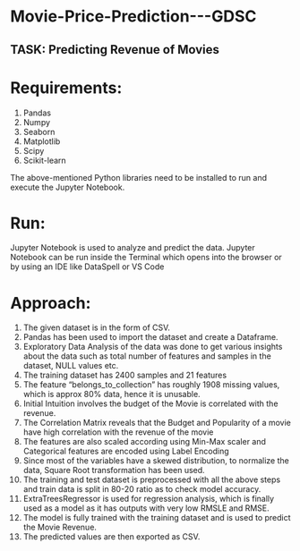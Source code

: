 # Movie-Price-Prediction---GDSC

## TASK: Predicting Revenue of Movies

# Requirements:
1. Pandas 
2. Numpy
3. Seaborn 
4. Matplotlib 
5. Scipy
6. Scikit-learn

The above-mentioned Python libraries need to be installed to run and execute the Jupyter Notebook.

# Run:
Jupyter Notebook is used to analyze and predict the data. Jupyter Notebook can be run inside the Terminal which opens into the browser or by using an IDE like DataSpell or VS Code

# Approach:
1. The given dataset is in the form of CSV.
2. Pandas has been used to import the dataset and create a Dataframe.
3. Exploratory Data Analysis of the data was done to get various insights about the data
such as total number of features and samples in the dataset, NULL values etc.
4. The training dataset has 2400 samples and 21 features
5. The feature “belongs_to_collection” has roughly 1908 missing values, which is approx
80% data, hence it is unusable.
6. Initial Intuition involves the budget of the Movie is correlated with the revenue.
7. The Correlation Matrix reveals that the Budget and Popularity of a movie have high
correlation with the revenue of the movie
8. The features are also scaled according using Min-Max scaler and Categorical features
are encoded using Label Encoding
9. Since most of the variables have a skewed distribution, to normalize the data, Square
Root transformation has been used.
10. The training and test dataset is preprocessed with all the above steps and train data is
split in 80-20 ratio as to check model accuracy.
11. ExtraTreesRegressor is used for regression analysis, which is finally used as a model as
it has outputs with very low RMSLE and RMSE.
12. The model is fully trained with the training dataset and is used to predict the Movie
Revenue.
13. The predicted values are then exported as CSV.
